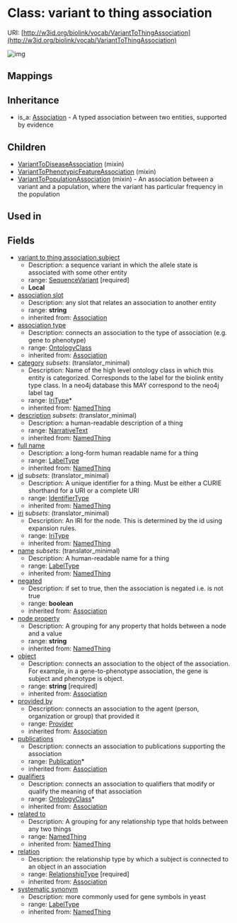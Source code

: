 # Class: variant to thing association




URI: [http://w3id.org/biolink/vocab/VariantToThingAssociation](http://w3id.org/biolink/vocab/VariantToThingAssociation)

![img](http://yuml.me/diagram/nofunky;dir:TB/class/\[VariantToThingAssociation|id(i):identifier_type%20%3F;name(i):label_type%20%3F;category(i):iri_type%20*;node_property(i):string%20%3F;iri(i):iri_type%20%3F;full_name(i):label_type%20%3F;description(i):narrative_text%20%3F;systematic_synonym(i):label_type%20%3F;negated(i):boolean%20%3F;object(i):string;association_slot(i):string%20%3F]-%20provided%20by(i)%20%3F>\[Provider],%20\[VariantToThingAssociation]-%20publications(i)%20*>\[Publication],%20\[VariantToThingAssociation]-%20qualifiers(i)%20*>\[OntologyClass],%20\[VariantToThingAssociation]-%20relation(i)>\[RelationshipType],%20\[VariantToThingAssociation]-%20association%20type(i)%20%3F>\[OntologyClass],%20\[VariantToThingAssociation]-%20related%20to(i)%20%3F>\[NamedThing],%20\[VariantToThingAssociation]-%20subject>\[SequenceVariant],%20\[VariantToPopulationAssociation]uses%20-.->\[VariantToThingAssociation],%20\[VariantToPhenotypicFeatureAssociation]uses%20-.->\[VariantToThingAssociation],%20\[VariantToDiseaseAssociation]uses%20-.->\[VariantToThingAssociation],%20\[Association]^-\[VariantToThingAssociation])
## Mappings

## Inheritance

 *  is_a: [Association](Association.md) - A typed association between two entities, supported by evidence
## Children

 * [VariantToDiseaseAssociation](VariantToDiseaseAssociation.md) (mixin) 
 * [VariantToPhenotypicFeatureAssociation](VariantToPhenotypicFeatureAssociation.md) (mixin) 
 * [VariantToPopulationAssociation](VariantToPopulationAssociation.md) (mixin)  - An association between a variant and a population, where the variant has particular frequency in the population
## Used in

## Fields

 * [variant to thing association.subject](variant_to_thing_association_subject.md)
    * Description: a sequence variant in which the allele state is associated with some other entity
    * range: [SequenceVariant](SequenceVariant.md) [required]
    * __Local__
 * [association slot](association_slot.md)
    * Description: any slot that relates an association to another entity
    * range: **string**
    * inherited from: [Association](Association.md)
 * [association type](association_type.md)
    * Description: connects an association to the type of association (e.g. gene to phenotype)
    * range: [OntologyClass](OntologyClass.md)
    * inherited from: [Association](Association.md)
 * [category](category.md) *subsets*: (translator_minimal)
    * Description: Name of the high level ontology class in which this entity is categorized. Corresponds to the label for the biolink entity type class. In a neo4j database this MAY correspond to the neo4j label tag
    * range: [IriType](IriType.md)*
    * inherited from: [NamedThing](NamedThing.md)
 * [description](description.md) *subsets*: (translator_minimal)
    * Description: a human-readable description of a thing
    * range: [NarrativeText](NarrativeText.md)
    * inherited from: [NamedThing](NamedThing.md)
 * [full name](full_name.md)
    * Description: a long-form human readable name for a thing
    * range: [LabelType](LabelType.md)
    * inherited from: [NamedThing](NamedThing.md)
 * [id](id.md) *subsets*: (translator_minimal)
    * Description: A unique identifier for a thing. Must be either a CURIE shorthand for a URI or a complete URI
    * range: [IdentifierType](IdentifierType.md)
    * inherited from: [NamedThing](NamedThing.md)
 * [iri](iri.md) *subsets*: (translator_minimal)
    * Description: An IRI for the node. This is determined by the id using expansion rules.
    * range: [IriType](IriType.md)
    * inherited from: [NamedThing](NamedThing.md)
 * [name](name.md) *subsets*: (translator_minimal)
    * Description: A human-readable name for a thing
    * range: [LabelType](LabelType.md)
    * inherited from: [NamedThing](NamedThing.md)
 * [negated](negated.md)
    * Description: if set to true, then the association is negated i.e. is not true
    * range: **boolean**
    * inherited from: [Association](Association.md)
 * [node property](node_property.md)
    * Description: A grouping for any property that holds between a node and a value
    * range: **string**
    * inherited from: [NamedThing](NamedThing.md)
 * [object](object.md)
    * Description: connects an association to the object of the association. For example, in a gene-to-phenotype association, the gene is subject and phenotype is object.
    * range: **string** [required]
    * inherited from: [Association](Association.md)
 * [provided by](provided_by.md)
    * Description: connects an association to the agent (person, organization or group) that provided it
    * range: [Provider](Provider.md)
    * inherited from: [Association](Association.md)
 * [publications](publications.md)
    * Description: connects an association to publications supporting the association
    * range: [Publication](Publication.md)*
    * inherited from: [Association](Association.md)
 * [qualifiers](qualifiers.md)
    * Description: connects an association to qualifiers that modify or qualify the meaning of that association
    * range: [OntologyClass](OntologyClass.md)*
    * inherited from: [Association](Association.md)
 * [related to](related_to.md)
    * Description: A grouping for any relationship type that holds between any two things
    * range: [NamedThing](NamedThing.md)
    * inherited from: [NamedThing](NamedThing.md)
 * [relation](relation.md)
    * Description: the relationship type by which a subject is connected to an object in an association
    * range: [RelationshipType](RelationshipType.md) [required]
    * inherited from: [Association](Association.md)
 * [systematic synonym](systematic_synonym.md)
    * Description: more commonly used for gene symbols in yeast
    * range: [LabelType](LabelType.md)
    * inherited from: [NamedThing](NamedThing.md)
